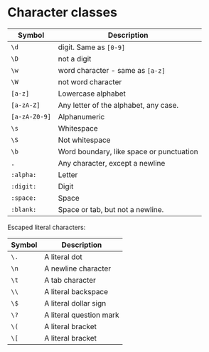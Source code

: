 # Character classes

| Symbol        | Description                              |
| ------------- | ---------------------------------------- |
| `\d `         | digit. Same as `[0-9]`                   |
| `\D`          | not a digit                              |
| `\w`          | word character  - same as `[a-z]`        |
| `\W`          | not word character                       |
| `[a-z]`       | Lowercase alphabet                       |
| `[a-zA-Z]`    | Any letter of the alphabet, any case.    |
| `[a-zA-Z0-9]` | Alphanumeric                             |
| `\s`          | Whitespace                               |
| `\S`          | Not whitespace                           |
| `\b`          | Word boundary, like space or punctuation |
| `.`           | Any character, except a newline          |
| `:alpha:`     | Letter                                   |
| `:digit:`     | Digit                                    |
| `:space:`     | Space                                    |
| `:blank:`     | Space or tab, but not a newline.         |

Escaped literal characters:

| Symbol | Description             |
| ------ | ----------------------- |
| `\.`   | A literal dot           |
| `\n`   | A newline character     |
| `\t`  | A tab character         |
| `\\`   | A literal backspace     |
| `\$`   | A literal dollar sign   |
| `\?`   | A literal question mark |
| `\(`   | A literal bracket       |
| `\[`   | A literal bracket       |

